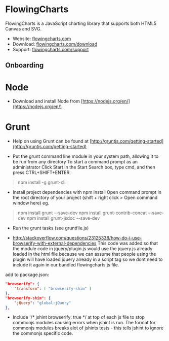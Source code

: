 # FlowingCharts

FlowingCharts is a JavaScript charting library that supports both HTML5 Canvas and SVG.

* Website: [flowingcharts.com](http://www.flowingcharts.com/)
* Download: [flowingcharts.com/download](http://www.flowingcharts.com/download)
* Support: [flowingcharts.com/support](http://www.flowingcharts.com/support)

## Onboarding

# Node

* Download and install Node from [https://nodejs.org/en/](https://nodejs.org/en/)

# Grunt

* Help on using Grunt can be found at [http://gruntjs.com/getting-started](http://gruntjs.com/getting-started)

* Put the grunt command line module in your system path, allowing it to be run from any directory
To start a command prompt as an administrator
Click Start
In the Start Search box, type cmd, and then press CTRL+SHIFT+ENTER.
> npm install -g grunt-cli

* Install project dependencies with npm install
Open command prompt in the root directory of your project (shift + right click > Open command window here)
eg.
>npm install grunt --save-dev
>npm install grunt-contrib-concat --save-dev
>npm install grunt-jsdoc --save-dev

* Run the grunt tasks (see gruntfile.js)

* http://stackoverflow.com/questions/23125338/how-do-i-use-browserify-with-external-dependencies
This code was added so that the module code in jquery/plugin.js would use the jquery.js already loaded in the html file 
because we can assume that people using the plugin will have loaded jquery already in a script tag so we dont
need to include it again in our bundled flowingcharts.js file.

add to package.json:

```json
"browserify": {
    "transform": [ "browserify-shim" ]
},
"browserify-shim": {
    "jQuery": "global:jQuery"
},
```

* Include '/* jshint browserify: true */ at top of each js file to stop commonjs modules causing errors when jshint is run.
The format for commonjs modules breaks alot of jshints tests - this tells jshint to ignore the commonjs specific code.